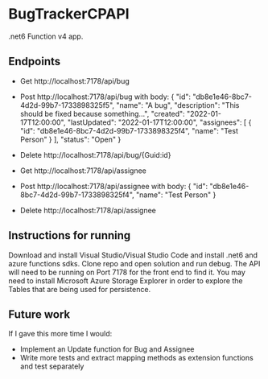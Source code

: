# BugTrackerCPAPI
.net6 Function v4 app.

## Endpoints
- Get http://localhost:7178/api/bug
- Post http://localhost:7178/api/bug
with body:
{
    "id": "db8e1e46-8bc7-4d2d-99b7-1733898325f5",
    "name": "A bug",
    "description": "This should be fixed because something...",
    "created": "2022-01-17T12:00:00",
    "lastUpdated": "2022-01-17T12:00:00",
    "assignees": [
        {
            "id": "db8e1e46-8bc7-4d2d-99b7-1733898325f4",
            "name": "Test Person"
        }
    ],
    "status": "Open"
}

- Delete http://localhost:7178/api/bug/{Guid:id}

- Get http://localhost:7178/api/assignee
- Post http://localhost:7178/api/assignee
with body:
{
    "id": "db8e1e46-8bc7-4d2d-99b7-1733898325f4",
    "name": "Test Person"
}

- Delete http://localhost:7178/api/assignee

## Instructions for running
Download and install Visual Studio/Visual Studio Code and install .net6 and azure functions sdks.
Clone repo and open solution and run debug.
The API will need to be running on Port 7178 for the front end to find it.
You may need to install Microsoft Azure Storage Explorer in order to explore the Tables that are being used for persistence.

## Future work
If I gave this more time I would:
- Implement an Update function for Bug and Assignee
- Write more tests and extract mapping methods as extension functions and test separately
